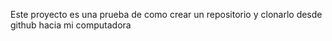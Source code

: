 Este proyecto es una prueba de como crear un repositorio y clonarlo desde github hacia mi computadora
